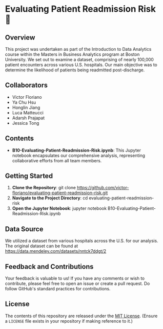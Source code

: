 # Evaluating Patient Readmission Risk 🏥 

## Overview

This project was undertaken as part of the Introduction to Data Analytics course within the Masters in Business Analytics program at Boston University. We set out to examine a dataset, comprising of nearly 100,000 patient encounters across various U.S. hospitals. Our main objective was to determine the likelihood of patients being readmitted post-discharge.

## Collaborators

- Victor Floriano
- Ya Chu Hsu
- Honglin Jiang
- Luca Matteucci
- Adarsh Prajapat
- Jessica Tong

## Contents

- **B10-Evaluating-Patient-Readmission-Risk.ipynb**: This Jupyter notebook encapsulates our comprehensive analysis, representing collaborative efforts from all team members.

## Getting Started

1. **Clone the Repository**: git clone https://github.com/victor-floriano/evaluating-patient-readmission-risk.git
2. **Navigate to the Project Directory**: cd evaluating-patient-readmission-risk
3.  **Open the Jupyter Notebook**: jupyter notebook B10-Evaluating-Patient-Readmission-Risk.ipynb



## Data Source

We utilized a dataset from various hospitals across the U.S. for our analysis. The original dataset can be found at https://data.mendeley.com/datasets/nntck7ddgt/2

## Feedback and Contributions

Your feedback is valuable to us! If you have any comments or wish to contribute, please feel free to open an issue or create a pull request. Do follow GitHub's standard practices for contributions.

## License

The contents of this repository are released under the [MIT License](LICENSE). (Ensure a `LICENSE` file exists in your repository if making reference to it.)

